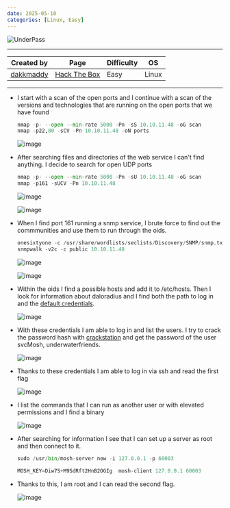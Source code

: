 ```yaml
---
date: 2025-05-10
categories: [Linux, Easy]
---
```


![UnderPass](https://labs.hackthebox.com/storage/avatars/456a4d2e52f182847fb0a2dba0420a44.png)

---

| **Created by** | **Page**     | **Difficulty** | **OS**  |
|-------------|--------------|----------------|---------|
| [dakkmaddy](https://app.hackthebox.com/users/17571)        | [Hack The Box](https://www.hackthebox.com/)     | Easy           | Linux   |

---








- I start with a scan of the open ports and I continue with a scan of the versions and technologies that are running on the open ports that we have found

	```python
	nmap -p- --open --min-rate 5000 -Pn -sS 10.10.11.48 -oG scan
	nmap -p22,80 -sCV -Pn 10.10.11.48 -oN ports
	```
	
	![image](https://github.com/user-attachments/assets/3b0a6b8e-e445-48b9-845d-8e79539c882a)

- After searching files and directories of the web service I can't find anything. I decide to search for open UDP ports

	```python
	nmap -p- --open --min-rate 5000 -Pn -sU 10.10.11.48 -oG scan
	nmap -p161 -sUCV -Pn 10.10.11.48
	```
	
	![image](https://github.com/user-attachments/assets/ea95d80f-3235-42ee-88e1-0bd2844775b6)

	![image](https://github.com/user-attachments/assets/d03997fb-f785-4aa6-bf95-d1a2c95c6c07)

- When I find port 161 running a snmp service, I brute force to find out the commmunities and use them to run through the oids.

	```python
	onesixtyone -c /usr/share/wordlists/seclists/Discovery/SNMP/snmp.txt 10.10.11.48
	snmpwalk -v2c -c public 10.10.11.48
	```

	![image](https://github.com/user-attachments/assets/5bcea231-366d-4015-8c56-e945032dc6b7)

	![image](https://github.com/user-attachments/assets/b9f38add-0e2f-4af1-a919-a9c83cdbe581)

- Within the oids I find a possible hosts and add it to /etc/hosts. Then I look for information about daloradius and I find both the path to log in and the [default credentials](https://github.com/lirantal/daloradius/wiki/Installing-daloRADIUS).

	![image](https://github.com/user-attachments/assets/8f3511b3-48cf-49b5-adfe-f341499310d4)

- With these credentials I am able to log in and list the users. I try to crack the password hash with [crackstation](https://crackstation.net/) and get the password of the user svcMosh, underwaterfriends.

  ![image](https://github.com/user-attachments/assets/e07bb8b6-460f-4540-8e3e-279aa7eb73aa)

- Thanks to these credentials I am able to log in via ssh and read the first flag
	
	![image](https://github.com/user-attachments/assets/defb9b97-ea15-4cfe-af85-f2ba857b91aa)

- I list the commands that I can run as another user or with elevated permissions and I find a binary

	![image](https://github.com/user-attachments/assets/c4abfbce-348f-44c5-a9fc-83cca42a240e)

- After searching for information I see that I can set up a server as root and then connect to it. 

	```python
	sudo /usr/bin/mosh-server new -i 127.0.0.1 -p 60003
	
	MOSH_KEY=Diw7S+M9SdRft2HnB2OGIg  mosh-client 127.0.0.1 60003
	```

- Thanks to this, I am root and I can read the second flag.

  ![image](https://github.com/user-attachments/assets/2cff9301-164b-4934-a0ce-232f1d35880e)
